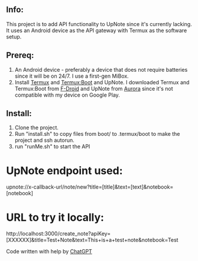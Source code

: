 ## Info:
This project is to add API functionality to UpNote since it's currently lacking. 
It uses an Android device as the API gateway with Termux as the software setup.


## Prereq:
1. An Android device - preferably a device that does not require batteries since it will be on 24/7. I use a first-gen MiBox.
2. Install [Termux](https://github.com/termux/termux-app) and [Termux:Boot](https://github.com/termux/termux-boot) and UpNote. I downloaded Termux and Termux:Boot from [F-Droid](https://f-droid.org/) and UpNote from [Aurora](https://auroraoss.com/) since it's not compatible with my device on Google Play.

## Install:
1. Clone the project.
2. Run "install.sh" to copy files from boot/ to .termux/boot to make the project and ssh autorun.
3. run "runMe.sh" to start the API

# UpNote endpoint used:
upnote://x-callback-url/note/new?title=[title]&text=[text]&notebook=[notebook]

# URL to try it locally:
http://localhost:3000/create_note?apiKey=[XXXXXX]&title=Test+Note&text=This+is+a+test+note&notebook=Test


Code written with help by [ChatGPT](https://chat.openai.com/chat/)
